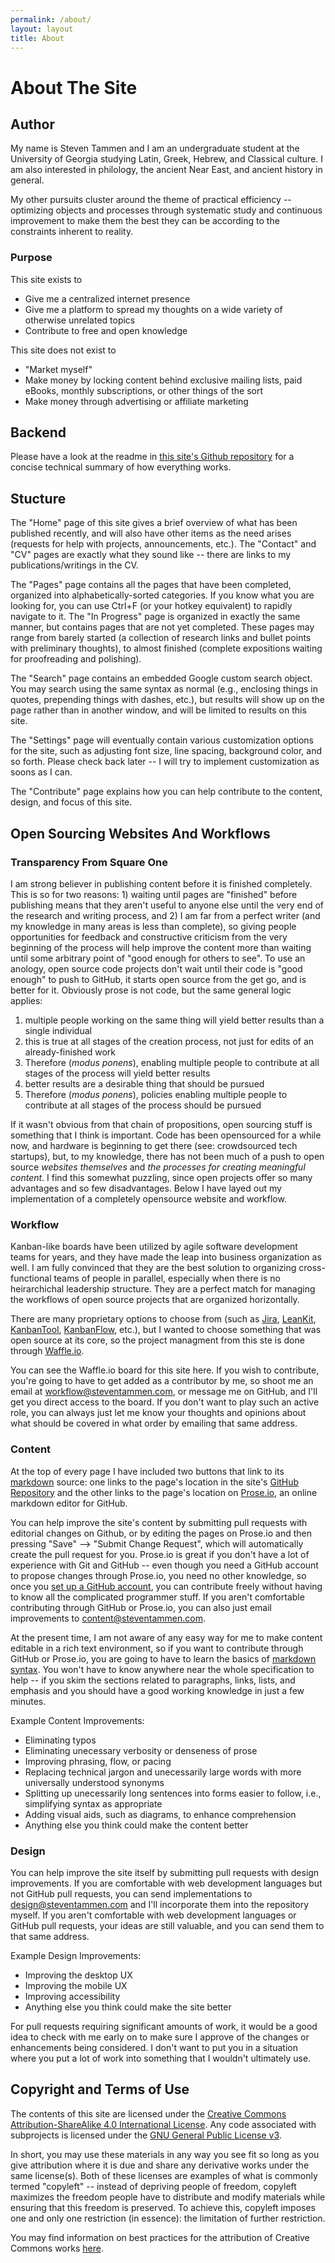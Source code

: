 ```yaml
---
permalink: /about/
layout: layout
title: About
---
```


<h1 class="center"> About The Site </h1>

## Author

My name is Steven Tammen and I am an undergraduate student at the University of Georgia studying Latin, Greek, Hebrew, and Classical culture. I am also interested in philology, the ancient Near East, and ancient history in general.

My other pursuits cluster around the theme of practical efficiency -- optimizing objects and processes through systematic study and continuous improvement to make them the best they can be according to the constraints inherent to reality.

### Purpose

This site exists to

- Give me a centralized internet presence
- Give me a platform to spread my thoughts on a wide variety of otherwise unrelated topics
- Contribute to free and open knowledge

This site does not exist to

- "Market myself"
- Make money by locking content behind exclusive mailing lists, paid eBooks, monthly subscriptions, or other things of the sort
- Make money through advertising or affiliate marketing

## Backend

Please have a look at the readme in [this site's Github repository](https://github.com/StevenTammen/steventammen.github.io) for a concise technical summary of how everything works.

## Stucture

The "Home" page of this site gives a brief overview of what has been published recently, and will also have other items as the need arises (requests for help with projects, announcements, etc.). The "Contact" and "CV" pages are exactly what they sound like -- there are links to my publications/writings in the CV.

The "Pages" page contains all the pages that have been completed, organized into alphabetically-sorted categories. If you know what you are looking for, you can use Ctrl+F (or your hotkey equivalent) to rapidly navigate to it. The "In Progress" page is organized in exactly the same manner, but contains pages that are not yet completed. These pages may range from barely started (a collection of research links and bullet points with preliminary thoughts), to almost finished (complete expositions waiting for proofreading and polishing).

The "Search" page contains an embedded Google custom search object. You may search using the same syntax as normal (e.g., enclosing things in quotes, prepending things with dashes, etc.), but results will show up on the page rather than in another window, and will be limited to results on this site.

The "Settings" page will eventually contain various customization options for the site, such as adjusting font size, line spacing, background color, and so forth. Please check back later -- I will try to implement customization as soons as I can.

The "Contribute" page explains how you can help contribute to the content, design, and focus of this site.

## Open Sourcing Websites And Workflows

### Transparency From Square One

I am strong believer in publishing content before it is finished completely. This is so for two reasons: 1) waiting until pages are "finished" before publishing means that they aren't useful to anyone else until the very end of the research and writing process, and 2) I am far from a perfect writer (and my knowledge in many areas is less than complete), so giving people opportunities for feedback and constructive criticism from the very beginning of the process will help improve the content more than waiting until some arbitrary point of "good enough for others to see". To use an anology, open source code projects don't wait until their code is "good enough" to push to GitHub, it starts open source from the get go, and is better for it. Obviously prose is not code, but the same general logic applies: 

1. multiple people working on the same thing will yield better results than a single individual
2. this is true at all stages of the creation process, not just for edits of an already-finished work
3. Therefore (*modus ponens*), enabling multiple people to contribute at all stages of the process will yield better results
4. better results are a desirable thing that should be pursued
5. Therefore (*modus ponens*), policies enabling multiple people to contribute at all stages of the process should be pursued

If it wasn't obvious from that chain of propositions, open sourcing stuff is something that I think is important. Code has been opensourced for a while now, and hardware is beginning to get there (see: crowdsourced tech startups), but, to my knowledge, there has not been much of a push to open source *websites themselves* and *the processes for creating meaningful content*. I find this somewhat puzzling, since open projects offer so many advantages and so few disadvantages. Below I have layed out my implementation of a completely opensource website and workflow.

### Workflow

Kanban-like boards have been utilized by agile software development teams for years, and they have made the leap into business organization as well. I am fully convinced that they are the best solution to organizing cross-functional teams of people in parallel, especially when there is no heirarchichal leadership structure. They are a perfect match for managing the workflows of open source projects that are organized horizontally.

There are many proprietary options to choose from (such as [Jira](https://www.atlassian.com/software/jira), [LeanKit](https://leankit.com/), [KanbanTool](http://kanbantool.com/), [KanbanFlow](https://kanbanflow.com/), etc.), but I wanted to choose something that was open source at its core, so the project managment from this ste is done through [Waffle.io](https://waffle.io/).

You can see the Waffle.io board for this site here. If you wish to contribute, you're going to have to get added as a contributor by me, so shoot me an email at <a href="mailto:workflow@steventammen.com">workflow@steventammen.com</a>, or message me on GitHub, and I'll get you direct access to the board. If you don't want to play such an active role, you can always just let me know your thoughts and opinions about what should be covered in what order by emailing that same address.

### Content

At the top of every page I have included two buttons that link to its [markdown](https://daringfireball.net/projects/markdown/) source: one links to the page's location in the site's [GitHub Repository](https://github.com/StevenTammen/steventammen.github.io) and the other links to the page's location on [Prose.io](http://prose.io/), an online markdown editor for GitHub.

You can help improve the site's content by submitting pull requests with editorial changes on Github, or by editing the pages on Prose.io and then pressing "Save" --> "Submit Change Request", which will automatically create the pull request for you. Prose.io is great if you don't have a lot of experience with Git and GitHub -- even though you need a GitHub account to propose changes through Prose.io, you need no other knowledge, so once you [set up a GitHub account](https://github.com/join), you can contribute freely without having to know all the complicated programmer stuff. If you aren't comfortable contributing through GitHub or Prose.io, you can also just email improvements to <a href="mailto:content@steventammen.com">content@steventammen.com</a>.

At the present time, I am not aware of any easy way for me to make content editable in a rich text environment, so if you want to contribute through GitHub or Prose.io, you are going to have to learn the basics of [markdown syntax](https://daringfireball.net/projects/markdown/syntax). You won't have to know anywhere near the whole specification to help -- if you skim the sections related to paragraphs, links, lists, and emphasis and you should have a good working knowledge in just a few minutes.

Example Content Improvements:

- Eliminating typos
- Eliminating unecessary verbosity or denseness of prose
- Improving phrasing, flow, or pacing
- Replacing technical jargon and unecessarily large words with more universally understood synonyms
- Splitting up unecessarily long sentences into forms easier to follow, i.e., simplifying syntax as appropriate
- Adding visual aids, such as diagrams, to enhance comprehension
- Anything else you think could make the content better

### Design

You can help improve the site itself by submitting pull requests with design improvements. If you are comfortable with web development languages but not GitHub pull requests, you can send implementations to <a href="mailto:design@steventammen.com">design@steventammen.com</a> and I'll incorporate them into the repository myself. If you aren't comfortable with web development languages or GitHub pull requests, your ideas are still valuable, and you can send them to that same address.

Example Design Improvements:

- Improving the desktop UX
- Improving the mobile UX
- Improving accessibility
- Anything else you think could make the site better

For pull requests requiring significant amounts of work, it would be a good idea to check with me early on to make sure I approve of the changes or enhancements being considered. I don't want to put you in a situation where you put a lot of work into something that I wouldn't ultimately use.

## Copyright and Terms of Use

The contents of this site are licensed under the <a rel="license" href="http://creativecommons.org/licenses/by-sa/4.0/">Creative Commons Attribution-ShareAlike 4.0 International License</a>. Any code associated with subprojects is licensed under the <a rel="license" href="http://www.gnu.org/licenses/gpl.html">GNU General Public License v3</a>.

In short, you may use these materials in any way you see fit so long as you give attribution where it is due and share any derivative works under the same license(s). Both of these licenses are examples of what is commonly termed "copyleft" -- instead of depriving people of freedom, copyleft maximizes the freedom people have to distribute and modify materials while ensuring that this freedom is preserved. To achieve this, copyleft imposes one and only one restriction (in essence): the limitation of further restriction.

You may find information on best practices for the attribution of Creative Commons works [here](https://wiki.creativecommons.org/wiki/Best_practices_for_attribution).
